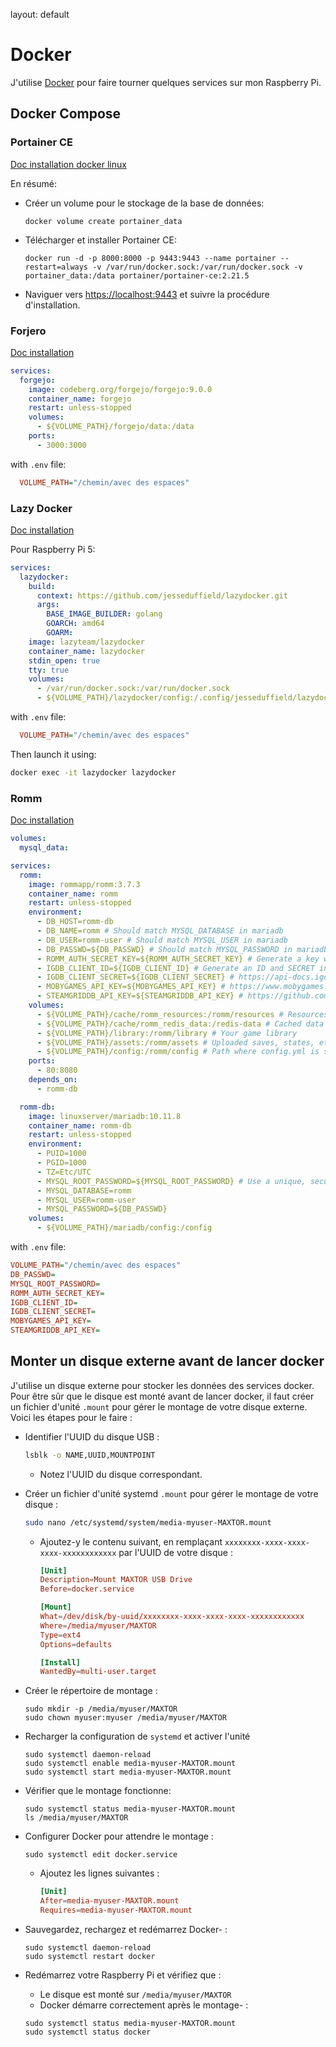 
layout: default


# Docker

J'utilise [Docker](https://www.docker.com/) pour faire tourner quelques services sur mon Raspberry Pi.

## Docker Compose

### Portainer CE

[Doc installation docker linux](https://docs.portainer.io/start/install-ce/server/docker/linux)

En résumé:
  
-  Créer un volume pour le stockage de la base de données:

    `docker volume create portainer_data`

- Télécharger et installer Portainer CE:

    `docker run -d -p 8000:8000 -p 9443:9443 --name portainer --restart=always -v /var/run/docker.sock:/var/run/docker.sock -v portainer_data:/data portainer/portainer-ce:2.21.5`

- Naviguer vers [https://localhost:9443](https://localhost:9443) et suivre la procédure d'installation.

### Forjero

[Doc installation](https://forgejo.org/docs/latest/admin/installation-docker/)

```yaml
services:
  forgejo:
    image: codeberg.org/forgejo/forgejo:9.0.0
    container_name: forgejo
    restart: unless-stopped
    volumes:
      - ${VOLUME_PATH}/forgejo/data:/data
    ports:
      - 3000:3000
```

with `.env` file:

```ini
  VOLUME_PATH="/chemin/avec des espaces"
```

### Lazy Docker

[Doc installation](https://github.com/jesseduffield/lazydocker?tab=readme-ov-file#docker)

Pour Raspberry Pi 5:

```yaml
services:
  lazydocker:
    build:
      context: https://github.com/jesseduffield/lazydocker.git
      args:
        BASE_IMAGE_BUILDER: golang
        GOARCH: amd64
        GOARM:
    image: lazyteam/lazydocker
    container_name: lazydocker
    stdin_open: true
    tty: true
    volumes:
      - /var/run/docker.sock:/var/run/docker.sock
      - ${VOLUME_PATH}/lazydocker/config:/.config/jesseduffield/lazydocker
```

with `.env` file:

```ini
  VOLUME_PATH="/chemin/avec des espaces"
```

Then launch it using:

```sh
docker exec -it lazydocker lazydocker
```

### Romm

[Doc installation](https://github.com/rommapp/romm/wiki/Quick-Start-Guide)

```yaml
volumes:
  mysql_data:

services:
  romm:
    image: rommapp/romm:3.7.3
    container_name: romm
    restart: unless-stopped
    environment:
      - DB_HOST=romm-db
      - DB_NAME=romm # Should match MYSQL_DATABASE in mariadb
      - DB_USER=romm-user # Should match MYSQL_USER in mariadb
      - DB_PASSWD=${DB_PASSWD} # Should match MYSQL_PASSWORD in mariadb
      - ROMM_AUTH_SECRET_KEY=${ROMM_AUTH_SECRET_KEY} # Generate a key with `openssl rand -hex 32`
      - IGDB_CLIENT_ID=${IGDB_CLIENT_ID} # Generate an ID and SECRET in IGDB
      - IGDB_CLIENT_SECRET=${IGDB_CLIENT_SECRET} # https://api-docs.igdb.com/#account-creation
      - MOBYGAMES_API_KEY=${MOBYGAMES_API_KEY} # https://www.mobygames.com/info/api/
      - STEAMGRIDDB_API_KEY=${STEAMGRIDDB_API_KEY} # https://github.com/rommapp/romm/wiki/Generate-API-Keys#steamgriddb
    volumes:
      - ${VOLUME_PATH}/cache/romm_resources:/romm/resources # Resources fetched from IGDB (covers, screenshots, etc.)
      - ${VOLUME_PATH}/cache/romm_redis_data:/redis-data # Cached data for background tasks
      - ${VOLUME_PATH}/library:/romm/library # Your game library
      - ${VOLUME_PATH}/assets:/romm/assets # Uploaded saves, states, etc.
      - ${VOLUME_PATH}/config:/romm/config # Path where config.yml is stored
    ports:
      - 80:8080
    depends_on:
      - romm-db

  romm-db:
    image: linuxserver/mariadb:10.11.8
    container_name: romm-db
    restart: unless-stopped
    environment:
      - PUID=1000
      - PGID=1000
      - TZ=Etc/UTC
      - MYSQL_ROOT_PASSWORD=${MYSQL_ROOT_PASSWORD} # Use a unique, secure password
      - MYSQL_DATABASE=romm
      - MYSQL_USER=romm-user
      - MYSQL_PASSWORD=${DB_PASSWD}
    volumes:
      - ${VOLUME_PATH}/mariadb/config:/config
```

with `.env` file:

```ini
VOLUME_PATH="/chemin/avec des espaces"
DB_PASSWD=
MYSQL_ROOT_PASSWORD=
ROMM_AUTH_SECRET_KEY=
IGDB_CLIENT_ID=
IGDB_CLIENT_SECRET=
MOBYGAMES_API_KEY=
STEAMGRIDDB_API_KEY=
```

## Monter un disque externe avant de lancer docker

J'utilise un disque externe pour stocker les données des services docker. Pour être sûr que le disque est monté avant de lancer docker, il faut créer un fichier d'unité `.mount` pour gérer le montage de votre disque externe. Voici les étapes pour le faire :

- Identifier l'UUID du disque USB :
   
  ```sh
  lsblk -o NAME,UUID,MOUNTPOINT
  ```
   - Notez l'UUID du disque correspondant.

- Créer un fichier d'unité systemd `.mount` pour gérer le montage de votre disque :  

  ```sh
  sudo nano /etc/systemd/system/media-myuser-MAXTOR.mount
  ```
   
   - Ajoutez-y le contenu suivant, en remplaçant `xxxxxxxx-xxxx-xxxx-xxxx-xxxxxxxxxxxx` par l'UUID de votre disque :  

      ```toml
      [Unit]  
      Description=Mount MAXTOR USB Drive  
      Before=docker.service  

      [Mount]  
      What=/dev/disk/by-uuid/xxxxxxxx-xxxx-xxxx-xxxx-xxxxxxxxxxxx  
      Where=/media/myuser/MAXTOR  
      Type=ext4  
      Options=defaults  

      [Install]  
      WantedBy=multi-user.target
      ```

- Créer le répertoire de montage :  
   
   `sudo mkdir -p /media/myuser/MAXTOR`  
   `sudo chown myuser:myuser /media/myuser/MAXTOR`

- Recharger la configuration de `systemd` et activer l'unité
   
   `sudo systemctl daemon-reload`  
   `sudo systemctl enable media-myuser-MAXTOR.mount`  
   `sudo systemctl start media-myuser-MAXTOR.mount`

- Vérifier que le montage fonctionne:
   
   `sudo systemctl status media-myuser-MAXTOR.mount`  
   `ls /media/myuser/MAXTOR`

- Configurer Docker pour attendre le montage :  
   
   `sudo systemctl edit docker.service`  
   
   - Ajoutez les lignes suivantes :  

      ```toml
      [Unit]  
      After=media-myuser-MAXTOR.mount  
      Requires=media-myuser-MAXTOR.mount  
      ```

- Sauvegardez, rechargez et redémarrez Docker-  :  

   `sudo systemctl daemon-reload`  
   `sudo systemctl restart docker`

- Redémarrez votre Raspberry Pi et vérifiez que :  
   - Le disque est monté sur `/media/myuser/MAXTOR`  
   - Docker démarre correctement après le montage-  :  
   
   `sudo systemctl status media-myuser-MAXTOR.mount`  
   `sudo systemctl status docker`